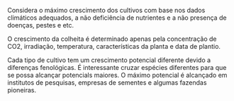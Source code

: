 ---
---

Considera o máximo crescimento dos cultivos com base nos dados climáticos adequados, a não deficiência de nutrientes e a não presença de doenças, pestes e etc. 

O crescimento da colheita é determinado apenas pela concentração de CO2, irradiação, temperatura, características da planta e data de plantio.

Cada tipo de cultivo tem um crescimento potencial diferente devido a diferenças fenológicas. É interessante cruzar espécies diferentes para que se possa alcançar potencials maiores. O máximo potencial é alcançado em institutos de pesquisas, empresas de sementes e algumas fazendas pioneiras. 